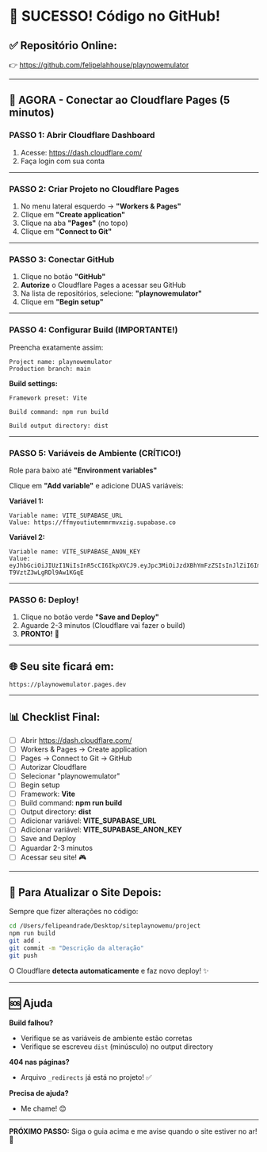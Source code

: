 # 🎉 SUCESSO! Código no GitHub!

## ✅ Repositório Online:
👉 https://github.com/felipelahhouse/playnowemulator

---

## 🚀 AGORA - Conectar ao Cloudflare Pages (5 minutos)

### **PASSO 1: Abrir Cloudflare Dashboard**
1. Acesse: https://dash.cloudflare.com/
2. Faça login com sua conta

---

### **PASSO 2: Criar Projeto no Cloudflare Pages**

1. No menu lateral esquerdo → **"Workers & Pages"**
2. Clique em **"Create application"**
3. Clique na aba **"Pages"** (no topo)
4. Clique em **"Connect to Git"**

---

### **PASSO 3: Conectar GitHub**

1. Clique no botão **"GitHub"**
2. **Autorize** o Cloudflare Pages a acessar seu GitHub
3. Na lista de repositórios, selecione: **"playnowemulator"**
4. Clique em **"Begin setup"**

---

### **PASSO 4: Configurar Build (IMPORTANTE!)**

Preencha exatamente assim:

```
Project name: playnowemulator
Production branch: main
```

**Build settings:**

```
Framework preset: Vite

Build command: npm run build

Build output directory: dist
```

---

### **PASSO 5: Variáveis de Ambiente (CRÍTICO!)**

Role para baixo até **"Environment variables"**

Clique em **"Add variable"** e adicione DUAS variáveis:

**Variável 1:**
```
Variable name: VITE_SUPABASE_URL
Value: https://ffmyoutiutemmrmvxzig.supabase.co
```

**Variável 2:**
```
Variable name: VITE_SUPABASE_ANON_KEY
Value: eyJhbGciOiJIUzI1NiIsInR5cCI6IkpXVCJ9.eyJpc3MiOiJzdXBhYmFzZSIsInJlZiI6ImZmbXlvdXRpdXRlbW1ybXZ4emlnIiwicm9sZSI6ImFub24iLCJpYXQiOjE3Mjc4OTMzMTcsImV4cCI6MjA0MzQ2OTMxN30.WNmGpvVG7YhMUIx5Z7UoC-T9VztZ3wLgRDl9Aw1KGqE
```

---

### **PASSO 6: Deploy!**

1. Clique no botão verde **"Save and Deploy"**
2. Aguarde 2-3 minutos (Cloudflare vai fazer o build)
3. **PRONTO!** 🎉

---

## 🌐 Seu site ficará em:

```
https://playnowemulator.pages.dev
```

---

## 📊 Checklist Final:

- [ ] Abrir https://dash.cloudflare.com/
- [ ] Workers & Pages → Create application
- [ ] Pages → Connect to Git → GitHub
- [ ] Autorizar Cloudflare
- [ ] Selecionar "playnowemulator"
- [ ] Begin setup
- [ ] Framework: **Vite**
- [ ] Build command: **npm run build**
- [ ] Output directory: **dist**
- [ ] Adicionar variável: **VITE_SUPABASE_URL**
- [ ] Adicionar variável: **VITE_SUPABASE_ANON_KEY**
- [ ] Save and Deploy
- [ ] Aguardar 2-3 minutos
- [ ] Acessar seu site! 🎮

---

## 🔄 Para Atualizar o Site Depois:

Sempre que fizer alterações no código:

```bash
cd /Users/felipeandrade/Desktop/siteplaynowemu/project
npm run build
git add .
git commit -m "Descrição da alteração"
git push
```

O Cloudflare **detecta automaticamente** e faz novo deploy! ✨

---

## 🆘 Ajuda

**Build falhou?**
- Verifique se as variáveis de ambiente estão corretas
- Verifique se escreveu `dist` (minúsculo) no output directory

**404 nas páginas?**
- Arquivo `_redirects` já está no projeto! ✅

**Precisa de ajuda?**
- Me chame! 😊

---

**PRÓXIMO PASSO:** Siga o guia acima e me avise quando o site estiver no ar! 🚀
